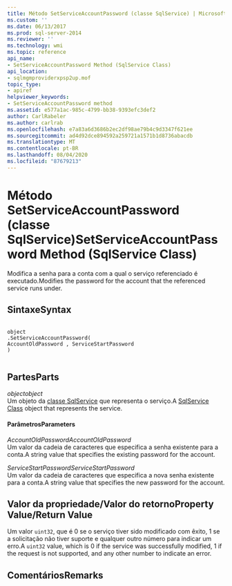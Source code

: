 ```yaml
---
title: Método SetServiceAccountPassword (classe SqlService) | Microsoft Docs
ms.custom: ''
ms.date: 06/13/2017
ms.prod: sql-server-2014
ms.reviewer: ''
ms.technology: wmi
ms.topic: reference
api_name:
- SetServiceAccountPassword Method (SqlService Class)
api_location:
- sqlmgmproviderxpsp2up.mof
topic_type:
- apiref
helpviewer_keywords:
- SetServiceAccountPassword method
ms.assetid: e577a1ac-985c-4799-bb38-9393efc3def2
author: CarlRabeler
ms.author: carlrab
ms.openlocfilehash: e7a83a6d3686b2ec2df98ae79b4c9d3347f621ee
ms.sourcegitcommit: ad4d92dce894592a259721a1571b1d8736abacdb
ms.translationtype: MT
ms.contentlocale: pt-BR
ms.lasthandoff: 08/04/2020
ms.locfileid: "87679213"
---
```

# <a name="setserviceaccountpassword-method-sqlservice-class"></a><span data-ttu-id="ddd18-102">Método SetServiceAccountPassword (classe SqlService)</span><span class="sxs-lookup"><span data-stu-id="ddd18-102">SetServiceAccountPassword Method (SqlService Class)</span></span>
  <span data-ttu-id="ddd18-103">Modifica a senha para a conta com a qual o serviço referenciado é executado.</span><span class="sxs-lookup"><span data-stu-id="ddd18-103">Modifies the password for the account that the referenced service runs under.</span></span>  
  
## <a name="syntax"></a><span data-ttu-id="ddd18-104">Sintaxe</span><span class="sxs-lookup"><span data-stu-id="ddd18-104">Syntax</span></span>  
  
```  
  
object  
.SetServiceAccountPassword(  
AccountOldPassword , ServiceStartPassword  
)  
  
```  
  
## <a name="parts"></a><span data-ttu-id="ddd18-105">Partes</span><span class="sxs-lookup"><span data-stu-id="ddd18-105">Parts</span></span>  
 <span data-ttu-id="ddd18-106">*object*</span><span class="sxs-lookup"><span data-stu-id="ddd18-106">*object*</span></span>  
 <span data-ttu-id="ddd18-107">Um objeto da [classe SqlService](sqlservice-class.md) que representa o serviço.</span><span class="sxs-lookup"><span data-stu-id="ddd18-107">A [SqlService Class](sqlservice-class.md) object that represents the service.</span></span>  
  
#### <a name="parameters"></a><span data-ttu-id="ddd18-108">Parâmetros</span><span class="sxs-lookup"><span data-stu-id="ddd18-108">Parameters</span></span>  
 <span data-ttu-id="ddd18-109">*AccountOldPassword*</span><span class="sxs-lookup"><span data-stu-id="ddd18-109">*AccountOldPassword*</span></span>  
 <span data-ttu-id="ddd18-110">Um valor da cadeia de caracteres que especifica a senha existente para a conta.</span><span class="sxs-lookup"><span data-stu-id="ddd18-110">A string value that specifies the existing password for the account.</span></span>  
  
 <span data-ttu-id="ddd18-111">*ServiceStartPassword*</span><span class="sxs-lookup"><span data-stu-id="ddd18-111">*ServiceStartPassword*</span></span>  
 <span data-ttu-id="ddd18-112">Um valor da cadeia de caracteres que especifica a nova senha existente para a conta.</span><span class="sxs-lookup"><span data-stu-id="ddd18-112">A string value that specifies the new password for the account.</span></span>  
  
## <a name="property-valuereturn-value"></a><span data-ttu-id="ddd18-113">Valor da propriedade/Valor do retorno</span><span class="sxs-lookup"><span data-stu-id="ddd18-113">Property Value/Return Value</span></span>  
 <span data-ttu-id="ddd18-114">Um valor `uint32`, que é 0 se o serviço tiver sido modificado com êxito, 1 se a solicitação não tiver suporte e qualquer outro número para indicar um erro.</span><span class="sxs-lookup"><span data-stu-id="ddd18-114">A `uint32` value, which is 0 if the service was successfully modified, 1 if the request is not supported, and any other number to indicate an error.</span></span>  
  
## <a name="remarks"></a><span data-ttu-id="ddd18-115">Comentários</span><span class="sxs-lookup"><span data-stu-id="ddd18-115">Remarks</span></span>  
  
